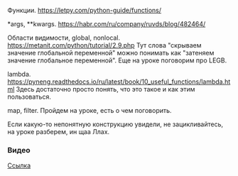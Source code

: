 Функции. https://letpy.com/python-guide/functions/

\*args, \*\*kwargs. https://habr.com/ru/company/ruvds/blog/482464/

Области видимости, global, nonlocal. https://metanit.com/python/tutorial/2.9.php
Тут слова "скрываем значение глобальной переменной" можно понимать как "затеняем значение глобальное переменной". Еще на уроке поговорим про LEGB.

lambda. https://pyneng.readthedocs.io/ru/latest/book/10_useful_functions/lambda.html
Здесь достаточно просто понять, что это такое и как этим пользоваться.

map, filter. Пройдем на уроке, есть о чем поговорить.

Если какую-то непонятную конструкцию увидели, не зацикливайтесь, на уроке разберем, ин щаа Ллах.

### Видео

[Ссылка](https://youtu.be/mUEG0XXB70E)